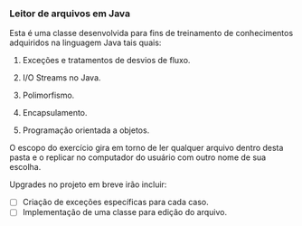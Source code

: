 ### </head>Leitor de arquivos em Java </head>

Esta é uma classe desenvolvida para fins de treinamento de conhecimentos adquiridos na linguagem Java tais quais: 

1. Exceções e tratamentos de desvios de fluxo.

2. I/O Streams no Java. 
3. Polimorfismo.
4. Encapsulamento.
5. Programação orientada a objetos.

O escopo do exercício gira em torno de ler qualquer arquivo dentro desta pasta e o replicar no computador do usuário com outro nome de sua escolha.

Upgrades no projeto em breve irão incluir: 

- [ ] Criação de exceções específicas para cada caso.
- [ ] Implementação de uma classe para edição do arquivo.
